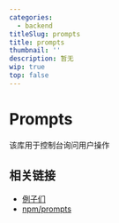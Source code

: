 ```yaml
---
categories:
  - backend
titleSlug: prompts
title: prompts
thumbnail: ''
description: 暂无
wip: true
top: false
---
```

# Prompts

该库用于控制台询问用户操作


## 相关链接
+ [例子们](https://github.com/terkelg/prompts/blob/master/example.js)
+ [npm/prompts](https://www.npmjs.com/package/prompts)
